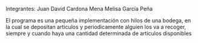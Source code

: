 Integrantes:
Juan David Cardona Mena
Melisa García Peña

El programa es una pequeña implementación con hilos de una bodega, en la cual se depositan articulos y periodicamente alguien los va a recoger,
siempre y cuando haya una cantidad determinada de articulos disponibles

